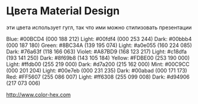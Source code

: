 # Цвета Material Design

эти цвета использует гугл, так что ими можно стилизовать презентации

Blue:   #00BCD4 (000 188 212)        Light: #00fdf4 (000 253 244)       Dark: #00bbb4 (000 187 180)
Green:  #8BC34A (139 195 074)        Light: #a0e055 (160 224 085)       Dark: #76a63f (118 166 063)
Violet: #A87BD9 (168 123 217)        Light: #c18dfa (193 141 250)       Dark: #8f69b8 (143 105 184)
Yellow: #FDBE00 (253 190 000)        Light: #ffdb00 (255 219 000)       Dark: #d7a200 (215 162 000)
Mint:   #00C9CC (000 201 204)        Light: #00e7eb (000 231 235)       Dark: #00abad (000 171 173)
Red:    #FF5607 (255 086 007)        Light: #ff6308 (255 099 008)       Dark: #d94906 (217 073 006)

http://www.color-hex.com